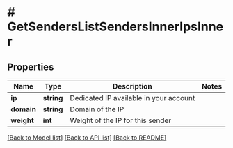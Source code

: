 # # GetSendersListSendersInnerIpsInner

## Properties

Name | Type | Description | Notes
------------ | ------------- | ------------- | -------------
**ip** | **string** | Dedicated IP available in your account |
**domain** | **string** | Domain of the IP |
**weight** | **int** | Weight of the IP for this sender |

[[Back to Model list]](../../README.md#models) [[Back to API list]](../../README.md#endpoints) [[Back to README]](../../README.md)
